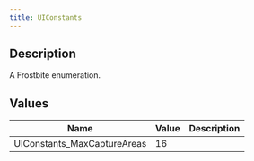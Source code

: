 ```yaml
---
title: UIConstants
---
```

## Description

A Frostbite enumeration.

## Values

| Name                         | Value | Description |
| ---------------------------- | ----- | ----------- |
| UIConstants\_MaxCaptureAreas | 16    |             |
